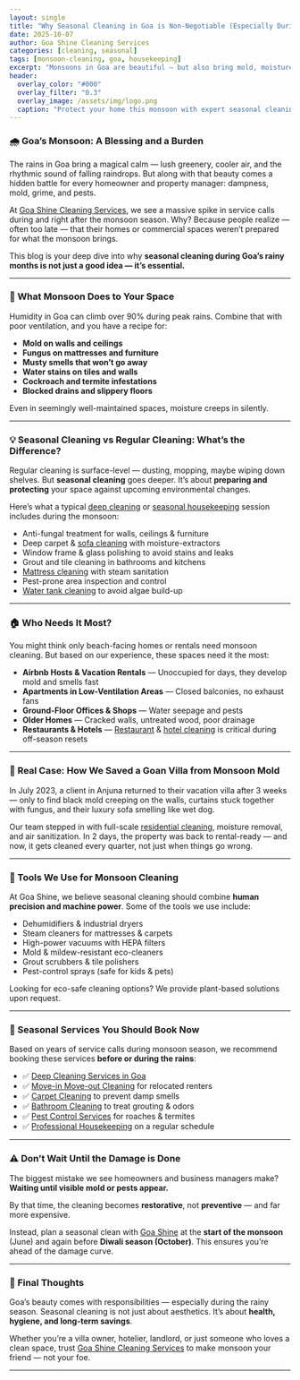 ```yaml
---
layout: single
title: "Why Seasonal Cleaning in Goa is Non-Negotiable (Especially During Monsoon)"
date: 2025-10-07
author: Goa Shine Cleaning Services
categories: [cleaning, seasonal]
tags: [monsoon-cleaning, goa, housekeeping]
excerpt: "Monsoons in Goa are beautiful — but also bring mold, moisture, and mess. Discover why seasonal cleaning is a must for every Goan home or business."
header:
  overlay_color: "#000"
  overlay_filter: "0.3"
  overlay_image: /assets/img/logo.png
  caption: "Protect your home this monsoon with expert seasonal cleaning"
---
```


### 🌧️ Goa’s Monsoon: A Blessing and a Burden

The rains in Goa bring a magical calm — lush greenery, cooler air, and the rhythmic sound of falling raindrops. But along with that beauty comes a hidden battle for every homeowner and property manager: dampness, mold, grime, and pests.

At [Goa Shine Cleaning Services](https://www.goashinecs.com/), we see a massive spike in service calls during and right after the monsoon season. Why? Because people realize — often too late — that their homes or commercial spaces weren’t prepared for what the monsoon brings.

This blog is your deep dive into why **seasonal cleaning during Goa’s rainy months is not just a good idea — it’s essential.**

---

### 🦠 What Monsoon Does to Your Space

Humidity in Goa can climb over 90% during peak rains. Combine that with poor ventilation, and you have a recipe for:

- **Mold on walls and ceilings**
- **Fungus on mattresses and furniture**
- **Musty smells that won’t go away**
- **Water stains on tiles and walls**
- **Cockroach and termite infestations**
- **Blocked drains and slippery floors**

Even in seemingly well-maintained spaces, moisture creeps in silently.

---

### 💡 Seasonal Cleaning vs Regular Cleaning: What’s the Difference?

Regular cleaning is surface-level — dusting, mopping, maybe wiping down shelves. But **seasonal cleaning** goes deeper. It’s about **preparing and protecting** your space against upcoming environmental changes.

Here’s what a typical [deep cleaning](https://www.goashinecs.com/deep-cleaning-services-goa.html) or [seasonal housekeeping](https://www.goashinecs.com/housekeeping-services-goa.html) session includes during the monsoon:

- Anti-fungal treatment for walls, ceilings & furniture  
- Deep carpet & [sofa cleaning](https://www.goashinecs.com/sofa-cleaning-services-goa.html) with moisture-extractors  
- Window frame & glass polishing to avoid stains and leaks  
- Grout and tile cleaning in bathrooms and kitchens  
- [Mattress cleaning](https://www.goashinecs.com/mattress-cleaning-goa.html) with steam sanitation  
- Pest-prone area inspection and control  
- [Water tank cleaning](https://www.goashinecs.com/water-tank-cleaning-goa.html) to avoid algae build-up

---

### 🏠 Who Needs It Most?

You might think only beach-facing homes or rentals need monsoon cleaning. But based on our experience, these spaces need it the most:

- **Airbnb Hosts & Vacation Rentals** — Unoccupied for days, they develop mold and smells fast  
- **Apartments in Low-Ventilation Areas** — Closed balconies, no exhaust fans  
- **Ground-Floor Offices & Shops** — Water seepage and pests  
- **Older Homes** — Cracked walls, untreated wood, poor drainage  
- **Restaurants & Hotels** — [Restaurant](https://www.goashinecs.com/restaurant-cleaning-goa.html) & [hotel cleaning](https://www.goashinecs.com/hotel-cleaning-goa.html) is critical during off-season resets

---

### 🧽 Real Case: How We Saved a Goan Villa from Monsoon Mold

In July 2023, a client in Anjuna returned to their vacation villa after 3 weeks — only to find black mold creeping on the walls, curtains stuck together with fungus, and their luxury sofa smelling like wet dog.

Our team stepped in with full-scale [residential cleaning](https://www.goashinecs.com/residential-cleaning-services-goa.html), moisture removal, and air sanitization. In 2 days, the property was back to rental-ready — and now, it gets cleaned every quarter, not just when things go wrong.

---

### 🧰 Tools We Use for Monsoon Cleaning

At Goa Shine, we believe seasonal cleaning should combine **human precision and machine power**. Some of the tools we use include:

- Dehumidifiers & industrial dryers  
- Steam cleaners for mattresses & carpets  
- High-power vacuums with HEPA filters  
- Mold & mildew-resistant eco-cleaners  
- Grout scrubbers & tile polishers  
- Pest-control sprays (safe for kids & pets)

Looking for eco-safe cleaning options? We provide plant-based solutions upon request.

---

### 🧼 Seasonal Services You Should Book Now

Based on years of service calls during monsoon season, we recommend booking these services **before or during the rains**:

- ✅ [Deep Cleaning Services in Goa](https://www.goashinecs.com/deep-cleaning-services-goa.html)  
- ✅ [Move-in Move-out Cleaning](https://www.goashinecs.com/move-in-move-out-cleaning-goa.html) for relocated renters  
- ✅ [Carpet Cleaning](https://www.goashinecs.com/carpet-cleaning-services-goa.html) to prevent damp smells  
- ✅ [Bathroom Cleaning](https://www.goashinecs.com/bathroom-cleaning-goa.html) to treat grouting & odors  
- ✅ [Pest Control Services](https://www.goashinecs.com/pest-control-services-goa.html) for roaches & termites  
- ✅ [Professional Housekeeping](https://www.goashinecs.com/maid-services-goa.html) on a regular schedule

---

### ⚠️ Don’t Wait Until the Damage is Done

The biggest mistake we see homeowners and business managers make? **Waiting until visible mold or pests appear.**

By that time, the cleaning becomes **restorative**, not **preventive** — and far more expensive.

Instead, plan a seasonal clean with [Goa Shine](https://www.goashinecs.com/) at the **start of the monsoon** (June) and again before **Diwali season (October)**. This ensures you’re ahead of the damage curve.

---

### 🙌 Final Thoughts

Goa’s beauty comes with responsibilities — especially during the rainy season. Seasonal cleaning is not just about aesthetics. It’s about **health, hygiene, and long-term savings**.

Whether you’re a villa owner, hotelier, landlord, or just someone who loves a clean space, trust [Goa Shine Cleaning Services](https://www.goashinecs.com/) to make monsoon your friend — not your foe.

---

